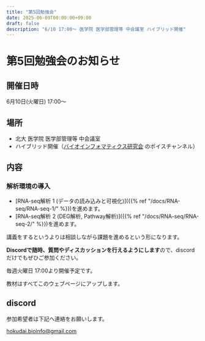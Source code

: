 ```yaml
---
title: "第5回勉強会"
date: 2025-06-09T00:00:00+09:00
draft: false
description: "6/10 17:00～ 医学院 医学部管理等 中会議室 ハイブリッド開催"
---
```


# 第5回勉強会のお知らせ
## 開催日時
6月10日(火曜日) 17:00～

## 場所
- 北大 医学院 医学部管理等 中会議室
- ハイブリッド開催（[バイオインフォマティクス研究会](https://discord.gg/8Qr7qGGM) のボイスチャンネル）

## 内容
### 解析環境の導入
- [RNA-seq解析 1 (データの読み込みと可視化)]({{% ref "/docs/RNA-seq/RNA-seq-1/" %}})を進めます。
- [RNA-seq解析 2 (DEG解析, Pathway解析)]({{% ref "/docs/RNA-seq/RNA-seq-2/" %}})を進めます。

講義をするというよりは相談しながら課題を進めるという形になります。

**Discordで随時、質問やディスカッションを行えるようにします**ので、discordだけでもぜひご参加ください。

毎週火曜日 17:00より開催予定です。

教材はすべてこのウェブページにアップします。


## discord
参加希望者は下記へ連絡をお願いします。

[hokudai.bioinfo@gmail.com](mailto:hokudai.bioinfo@gmail.com)  

